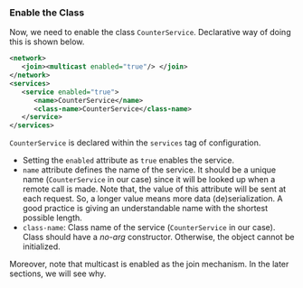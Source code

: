 


### Enable the Class

Now, we need to enable the class `CounterService`. Declarative way of doing this is shown below.

```xml
<network>
   <join><multicast enabled="true"/> </join>
</network>
<services>
   <service enabled="true">
      <name>CounterService</name>
      <class-name>CounterService</class-name>
   </service>
</services>
```

`CounterService` is declared within the `services` tag of configuration. 

- Setting the `enabled` attribute as `true` enables the service.
- `name` attribute defines the name of the service. It should be a unique name (`CounterService` in our case) since it will be looked up when a remote call is made. Note that, the value of this attribute will be sent at each request. So, a longer value means more data (de)serialization. A good practice is giving an understandable name with the shortest possible length.
- `class-name`: Class name of the service (`CounterService` in our case). Class should have a *no-arg* constructor. Otherwise, the object cannot be initialized.

Moreover, note that multicast is enabled as the join mechanism. In the later sections, we will see why.

